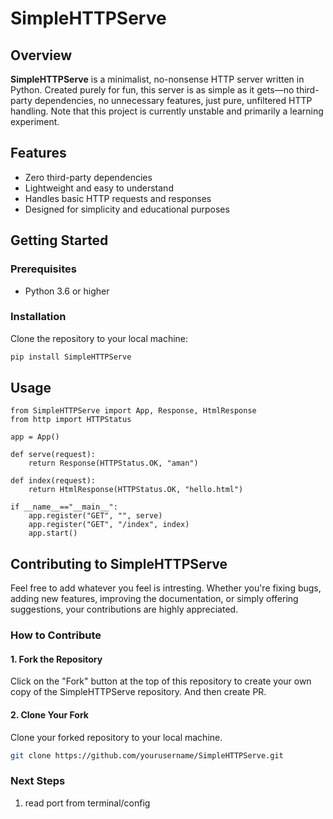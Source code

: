 # SimpleHTTPServe

## Overview
**SimpleHTTPServe** is a minimalist, no-nonsense HTTP server written in Python. Created purely for fun, this server is as simple as it gets—no third-party dependencies, no unnecessary features, just pure, unfiltered HTTP handling. Note that this project is currently unstable and primarily a learning experiment.

## Features
- Zero third-party dependencies
- Lightweight and easy to understand
- Handles basic HTTP requests and responses
- Designed for simplicity and educational purposes

## Getting Started

### Prerequisites
- Python 3.6 or higher

### Installation
Clone the repository to your local machine:

```bash
pip install SimpleHTTPServe
```

## Usage
```python3
from SimpleHTTPServe import App, Response, HtmlResponse
from http import HTTPStatus

app = App()

def serve(request):
    return Response(HTTPStatus.OK, "aman")

def index(request):
    return HtmlResponse(HTTPStatus.OK, "hello.html")

if __name__=="__main__":
    app.register("GET", "", serve)
    app.register("GET", "/index", index)
    app.start()

```

## Contributing to SimpleHTTPServe

Feel free to add whatever you feel is intresting. Whether you're fixing bugs, adding new features, improving the documentation, or simply offering suggestions, your contributions are highly appreciated.

### How to Contribute

#### 1. Fork the Repository
Click on the "Fork" button at the top of this repository to create your own copy of the SimpleHTTPServe repository. And then create PR.

#### 2. Clone Your Fork
Clone your forked repository to your local machine.

```bash
git clone https://github.com/yourusername/SimpleHTTPServe.git
```

### Next Steps
1. read port from terminal/config
